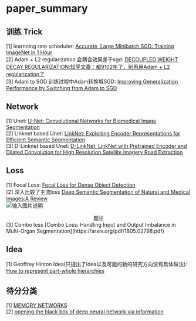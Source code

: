 # paper_summary

## 训练 Trick
[1] learnning rate scheduler: [Accurate, Large Minibatch SGD: Training ImageNet in 1 Hour](https://arxiv.org/pdf/1706.02677.pdf)  
[2] Adam + L2 regularization 会耦合效果差于sgd: [DECOUPLED WEIGHT DECAY REGULARIZATION](https://arxiv.org/pdf/1711.05101.pdf);[知乎文章：都9102年了，别再用Adam + L2 regularization了](https://zhuanlan.zhihu.com/p/63982470)  
[3] Adam to SGD 训练过程中Adam转换城SGD: [Improving Generalization Performance by Switching from Adam to SGD](https://arxiv.org/pdf/1712.07628.pdf)
## Network
[1] Unet: [U-Net: Convolutional Networks for Biomedical Image Segmentation](https://arxiv.org/pdf/1505.04597.pdf)  
[2] Linknet based Unet: [LinkNet: Exploiting Encoder Representations for Efficient Semantic Segmentation](https://arxiv.org/pdf/1707.03718.pdf)  
[3] D-Linknet based Unet: [D-LinkNet: LinkNet with Pretrained Encoder and Dilated Convolution for High Resolution Satellite Imagery Road Extraction](https://openaccess.thecvf.com/content_cvpr_2018_workshops/w4/html/Zhou_D-LinkNet_LinkNet_With_CVPR_2018_paper.html)  
## Loss
[1] Focal Loss: [Focal Loss for Dense Object Detection](https://arxiv.org/pdf/1708.02002.pdf)  
[2] 深入比较了主流loss [Deep Semantic Segmentation of Natural and Medical Images:A Review](https://arxiv.org/pdf/1910.07655.pdf)  
![输入图片说明](https://images.gitee.com/uploads/images/2021/0308/224906_756b0ba7_7672636.png "屏幕截图.png")  
<center>题注</center>  
[3] Combo loss [Combo Loss: Handling Input and Output Imbalance in Multi-Organ Segmentation](https://arxiv.org/pdf/1805.02798.pdf)

## Idea
[1] Geoffrey Hinton Idea(只提出了idea以及可能的新的研究方向没有具体做法): [How to represent part-whole hierarchies](https://arxiv.org/pdf/2102.12627.pdf)

## 待分分类
[1] [MEMORY NETWORKS](https://arxiv.org/pdf/1410.3916.pdf)  
[2] [opening the black box of deep neural network via information](https://arxiv.org/pdf/1703.00810.pdf)
